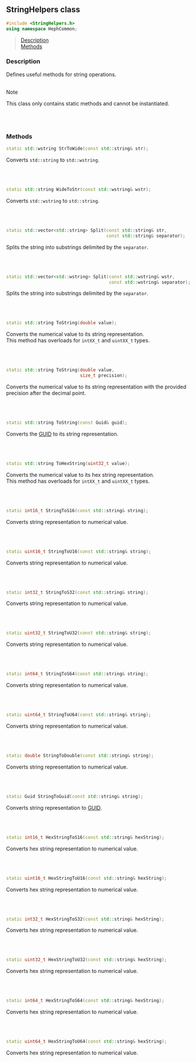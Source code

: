 ## StringHelpers class
```c++
#include <StringHelpers.h>
using namespace HephCommon;
```


> [Description](#description)<br>
[Methods](#methods)





### Description
Defines useful methods for string operations.
<br><br>


> [!NOTE]
> This class only contains static methods and cannot be instantiated.

<br><br>


### Methods


```c++
static std::wstring StrToWide(const std::string& str);
```
Converts ``std::string`` to ``std::wstring``.
<br><br><br><br>

```c++
static std::string WideToStr(const std::wstring& wstr);
```
Converts ``std::wstring`` to ``std::string``.
<br><br><br><br>

```c++
static std::vector<std::string> Split(const std::string& str,
                                      const std::string& separator);
```
Splits the string into substrings delimited by the ``separator``.
<br><br><br><br>

```c++
static std::vector<std::wstring> Split(const std::wstring& wstr,
                                       const std::wstring& separator);
```
Splits the string into substrings delimited by the ``separator``.
<br><br><br><br>

```c++
static std::string ToString(double value);
```
Converts the numerical value to its string representation.<br>
This method has overloads for ``intXX_t`` and ``uintXX_t`` types.
<br><br><br><br>

```c++
static std::string ToString(double value,
                            size_t precision);
```
Converts the numerical value to its string representation with the provided precision after the decimal point.
<br><br><br><br>

```c++
static std::string ToString(const Guid& guid);
```
Converts the [GUID](/docs/HephCommon/Guid.md) to its string representation.
<br><br><br><br>

```c++
static std::string ToHexString(uint32_t value);
```
Converts the numerical value to its hex string representation.<br>
This method has overloads for ``intXX_t`` and ``uintXX_t`` types.
<br><br><br><br>

```c++
static int16_t StringToS16(const std::string& string);
```
Converts string representation to numerical value.
<br><br><br><br>

```c++
static uint16_t StringToU16(const std::string& string);
```
Converts string representation to numerical value.
<br><br><br><br>

```c++
static int32_t StringToS32(const std::string& string);
```
Converts string representation to numerical value.
<br><br><br><br>

```c++
static uint32_t StringToU32(const std::string& string);
```
Converts string representation to numerical value.
<br><br><br><br>

```c++
static int64_t StringToS64(const std::string& string);
```
Converts string representation to numerical value.
<br><br><br><br>

```c++
static uint64_t StringToU64(const std::string& string);
```
Converts string representation to numerical value.
<br><br><br><br>

```c++
static double StringToDouble(const std::string& string);
```
Converts string representation to numerical value.
<br><br><br><br>

```c++
static Guid StringToGuid(const std::string& string);
```
Converts string representation to [GUID](/docs/HephCommon/Guid.md).
<br><br><br><br>

```c++
static int16_t HexStringToS16(const std::string& hexString);
```
Converts hex string representation to numerical value.
<br><br><br><br>

```c++
static uint16_t HexStringToU16(const std::string& hexString);
```
Converts hex string representation to numerical value.
<br><br><br><br>

```c++
static int32_t HexStringToS32(const std::string& hexString);
```
Converts hex string representation to numerical value.
<br><br><br><br>

```c++
static uint32_t HexStringToU32(const std::string& hexString);
```
Converts hex string representation to numerical value.
<br><br><br><br>

```c++
static int64_t HexStringToS64(const std::string& hexString);
```
Converts hex string representation to numerical value.
<br><br><br><br>

```c++
static uint64_t HexStringToU64(const std::string& hexString);
```
Converts hex string representation to numerical value.
